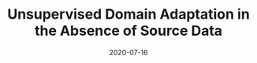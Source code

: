 ---
title: Unsupervised Domain Adaptation in the Absence of Source Data
authors: <b> Roshni Sahoo</b>, Divya Shanmugam, John Guttag
date: 2020-07-16
journal: Uncertainty and Robustness in Deep Learning Workshop, International Conference on Machine Learning (ICML) 2020
<!-- volume: 45(1) -->
doi: https://arxiv.org/abs/2007.10233
ref-1-name: pdf
ref-1-link: ../papers/sahoo2020unsupervised.pdf
ref-2-name: code
ref-2-link: https://github.com/roshni714/learn_transformation
---